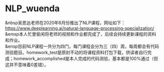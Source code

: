 # NLP_wuenda
&nbsp吴恩达老师在2020年6月份推出了NLP课程，网址如下：https://www.deeplearning.ai/natural-language-processing-specialization/  
&emsp本人忙里偷闲将老师的视频和作业都完成了，后续会持续更新课程的资料和作业。  
&ensp目前NLP课程一共分为四门，每门课程会分为三（四）周，每周都会有代码测验题目。homework_test是原封不动的将课程资料打包下载，供读者自行完成；homework_accomplished是本人完成的代码测验，基本都是100%通过（但这并不意味着0差错）。

